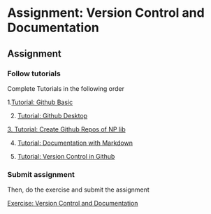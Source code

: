 # Assignment: Version Control and Documentation



## Assignment

### Follow tutorials

Complete Tutorials in the following order 

1.[Tutorial: Github Basic](https://ykkim.gitbook.io/dlip/programming/github/github-tutorial)

2. [Tutorial: Github Desktop](https://ykkim.gitbook.io/dlip/programming/github/gitbook-desktop)

[3. Tutorial: Create Github Repos of NP lib](../ta-tutorial/tutorial-markdown.md#preparation)

4. [Tutorial: Documentation with Markdown](../ta-tutorial/tutorial-documentation-with-markdown.md#preparation)

5. [Tutorial: Version Control in Github](../ta-tutorial/tutorial-markdown-github.md)

### 

### Submit assignment

Then, do the exercise and submit the assignment

[Exercise: Version Control and Documentation](../ta-tutorial/exercise-version-control-and-documentation.md)



